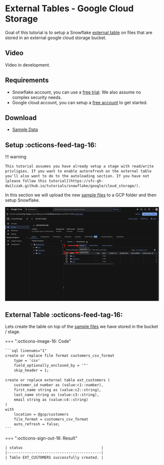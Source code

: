 # External Tables - Google Cloud Storage
Goal of this tutorial is to setup a Snowflake [external table](https://docs.snowflake.com/en/sql-reference/sql/create-external-table#examples) on files that are stored in an external google cloud storage bucket.

## Video
Video in development.

## Requirements
- Snowflake account, you can use a [free trial](https://signup.snowflake.com/). We also assume no complex security needs.
- Google cloud account, you can setup a [free account](https://cloud.google.com/) to get started.

## Download
- [Sample Data](https://sfc-gh-dwilczak.github.io/tutorials/snowflake/google/external/files/data.zip)

## Setup :octicons-feed-tag-16:
!!! warning 

    This tutorial assumes you have already setup a stage with read/write privligies. If you want to enable autorefresh on the external table you'll also want to do to the autoloading section. If you have not [please follow this tutorial](https://sfc-gh-dwilczak.github.io/tutorials/snowflake/google/cloud_storage/).
    
In this section we will upload the new [sample files](https://sfc-gh-dwilczak.github.io/tutorials/snowflake/google/external/files/data.zip) to a GCP folder and then setup Snowflake.

![Add to bucket](images/01.png)

## External Table :octicons-feed-tag-16:
Lets create the table on top of the [sample files](https://sfc-gh-dwilczak.github.io/tutorials/snowflake/google/external/files/data.zip) we have stored in the bucket / stage.

=== ":octicons-image-16: Code"

    ```sql linenums="1"
    create or replace file format customers_csv_format
        type = 'csv'
        field_optionally_enclosed_by = '"'
        skip_header = 1;

    create or replace external table ext_customers (
        customer_id number as (value:c1::number),
        first_name string as (value:c2::string),
        last_name string as (value:c3::string),
        email string as (value:c4::string)
    )
    with 
        location = @gcp/customers
        file_format = customers_csv_format
        auto_refresh = false;
    ```

=== ":octicons-sign-out-16: Result"

    | status                                    |
    |-------------------------------------------|
    | Table EXT_CUSTOMERS successfully created. |